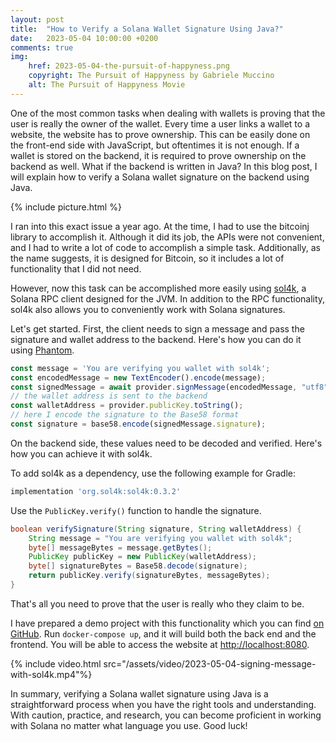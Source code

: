 ```yaml
---
layout: post
title:  "How to Verify a Solana Wallet Signature Using Java?"
date:   2023-05-04 10:00:00 +0200
comments: true
img:
    href: 2023-05-04-the-pursuit-of-happyness.png
    copyright: The Pursuit of Happyness by Gabriele Muccino
    alt: The Pursuit of Happyness Movie
---
```


One of the most common tasks when dealing with wallets is proving that
the user is really the owner of the wallet. Every time a user links
a wallet to a website, the website has to prove ownership. This can be
easily done on the front-end side with JavaScript, but oftentimes it is
not enough. If a wallet is stored on the backend, it is required to prove
ownership on the backend as well. What if the backend is written in Java?
In this blog post, I will explain how to verify a Solana wallet signature
on the backend using Java.

{% include picture.html %}

I ran into this exact issue a year ago. At the time, I had to use the bitcoinj
library to accomplish it. Although it did its job, the APIs were not convenient,
and I had to write a lot of code to accomplish a simple task. Additionally, as
the name suggests, it is designed for Bitcoin, so it includes a lot of functionality
that I did not need.

However, now this task can be accomplished more easily using
[sol4k](https://github.com/sol4k/sol4k), a Solana RPC client designed for the JVM.
In addition to the RPC functionality, sol4k also allows you to conveniently work
with Solana signatures.

Let's get started. First, the client needs to sign a message and pass the signature
and wallet address to the backend. Here's how you can do it using [Phantom](https://phantom.app).

```javascript
const message = 'You are verifying you wallet with sol4k';
const encodedMessage = new TextEncoder().encode(message);
const signedMessage = await provider.signMessage(encodedMessage, "utf8");
// the wallet address is sent to the backend 
const walletAddress = provider.publicKey.toString();
// here I encode the signature to the Base58 format
const signature = base58.encode(signedMessage.signature);
```

On the backend side, these values need to be decoded and verified. Here's how
you can achieve it with sol4k.

To add sol4k as a dependency, use the following example for Gradle:
```sh
implementation 'org.sol4k:sol4k:0.3.2'
```

Use the `PublicKey.verify()` function to handle the signature.

```java
boolean verifySignature(String signature, String walletAddress) {
    String message = "You are verifying you wallet with sol4k";
    byte[] messageBytes = message.getBytes();
    PublicKey publicKey = new PublicKey(walletAddress);
    byte[] signatureBytes = Base58.decode(signature);
    return publicKey.verify(signatureBytes, messageBytes);
}
```

That's all you need to prove that the user is really who they claim to be.

I have prepared a demo project with this functionality which you can find
[on GitHub](https://github.com/Shpota/solana-wallet-linking). Run `docker-compose up`,
and it will build both the back end and the frontend. You will be able to access
the website at [http://localhost:8080](http://localhost:8080/).

{% include video.html src="/assets/video/2023-05-04-signing-message-with-sol4k.mp4"%}

In summary, verifying a Solana wallet signature using Java is a straightforward process
when you have the right tools and understanding. With caution, practice, and research,
you can become proficient in working with Solana no matter what language you use. Good luck!
